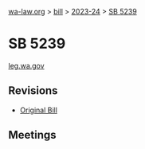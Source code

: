 [wa-law.org](/) > [bill](/bill/) > [2023-24](/bill/2023-24/) > [SB 5239](/bill/2023-24/sb/5239/)

# SB 5239
[leg.wa.gov](https://app.leg.wa.gov/billsummary?BillNumber=5239&Year=2023&Initiative=false)

## Revisions
* [Original Bill](1/)

## Meetings